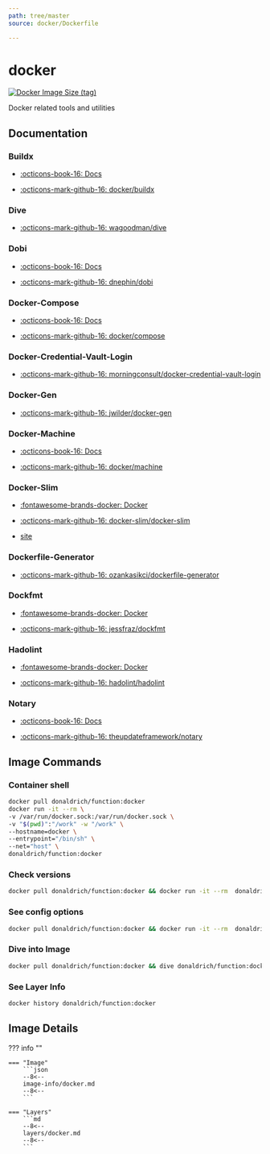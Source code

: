 ```yaml
---
path: tree/master
source: docker/Dockerfile

---
```


# docker

[![Docker Image Size (tag)](https://img.shields.io/docker/image-size/donaldrich/function/docker?color=blue&label=donaldrich/function:docker&logo=docker&style=flat-square)](https://hub.docker.com/r/donaldrich/function/docker)

Docker related tools and utilities

## Documentation

### Buildx

* [:octicons-book-16: Docs](https://docs.docker.com/buildx)

* [:octicons-mark-github-16: docker/buildx](https://github.com/docker/buildx)

### Dive

* [:octicons-mark-github-16: wagoodman/dive](https://github.com/wagoodman/dive)

### Dobi

* [:octicons-book-16: Docs](https://dnephin.github.io/dobi)

* [:octicons-mark-github-16: dnephin/dobi](https://github.com/dnephin/dobi)

### Docker-Compose

* [:octicons-book-16: Docs](https://docs.docker.com/compose)

* [:octicons-mark-github-16: docker/compose](https://github.com/docker/compose)

### Docker-Credential-Vault-Login

* [:octicons-mark-github-16: morningconsult/docker-credential-vault-login](https://github.com/morningconsult/docker-credential-vault-login)

### Docker-Gen

* [:octicons-mark-github-16: jwilder/docker-gen](https://github.com/jwilder/docker-gen)

### Docker-Machine

* [:octicons-book-16: Docs](https://docs.docker.com/machine)

* [:octicons-mark-github-16: docker/machine](https://github.com/docker/machine)

### Docker-Slim

* [:fontawesome-brands-docker: Docker](https://hub.docker.com/r/dslim/docker-slim)

* [:octicons-mark-github-16: docker-slim/docker-slim](https://github.com/docker-slim/docker-slim)

* [site](https://dockersl.im)

### Dockerfile-Generator

* [:octicons-mark-github-16: ozankasikci/dockerfile-generator](https://github.com/ozankasikci/dockerfile-generator)

### Dockfmt

* [:fontawesome-brands-docker: Docker](https://hub.docker.com/r/jessfraz/dockfmt)

* [:octicons-mark-github-16: jessfraz/dockfmt](https://github.com/jessfraz/dockfmt)

### Hadolint

* [:fontawesome-brands-docker: Docker](https://hub.docker.com/r/hadolint/hadolint)

* [:octicons-mark-github-16: hadolint/hadolint](https://github.com/hadolint/hadolint)

### Notary

* [:octicons-book-16: Docs](https://docs.docker.com/notary)

* [:octicons-mark-github-16: theupdateframework/notary](https://github.com/theupdateframework/notary)

## Image Commands

### Container shell

```sh
docker pull donaldrich/function:docker
docker run -it --rm \
-v /var/run/docker.sock:/var/run/docker.sock \
-v "$(pwd)":"/work" -w "/work" \
--hostname=docker \
--entrypoint="/bin/sh" \
--net="host" \
donaldrich/function:docker
```

### Check versions

```sh
docker pull donaldrich/function:docker && docker run -it --rm  donaldrich/function:docker validate
```

### See config options

```sh
docker pull donaldrich/function:docker && docker run -it --rm  donaldrich/function:docker help
```

### Dive into Image

```sh
docker pull donaldrich/function:docker && dive donaldrich/function:docker
```

### See Layer Info

```sh
docker history donaldrich/function:docker
```

## Image Details

??? info ""

    === "Image"
        ```json
        --8<--
        image-info/docker.md
        --8<--
        ```

    === "Layers"
        ```md
        --8<--
        layers/docker.md
        --8<--
        ```
